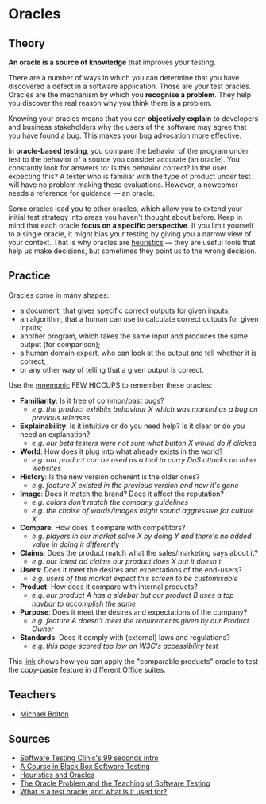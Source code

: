 # Oracles

## Theory

**An oracle is a source of knowledge** that improves your testing.

There are a number of ways in which you can determine that you have discovered a defect in a software application. Those are your test oracles. Oracles are the mechanism by which you **recognise a problem**. They help you discover the real reason why you think there is a problem.

Knowing your oracles means that you can **objectively explain** to developers and business stakeholders why the users of the software may agree that you have found a bug. This makes your [bug advocation](/concepts/dealing-with-bugs.md) more effective.

In **oracle-based testing**, you compare the behavior of the program under test to the behavior of a source you consider accurate (an oracle). You constantly look for answers to: Is this behavior correct? In the user expecting this? A tester who is familiar with the type of product under test will have no problem making these evaluations. However, a newcomer needs a reference for guidance — an oracle.

Some oracles lead you to other oracles, which allow you to extend your initial test strategy into areas you haven't thought about before. Keep in mind that each oracle **focus on a specific perspective**. If you limit yourself to a single oracle, it might bias your testing by giving you a narrow view of your context. That is why oracles are [heuristics](/tools/heuristics.md) — they are useful tools that help us make decisions, but sometimes they point us to the wrong decision.

## Practice

Oracles come in many shapes:

- a document, that gives specific correct outputs for given inputs;
- an algorithm, that a human can use to calculate correct outputs for given inputs;
- another program, which takes the same input and produces the same output (for comparison);
- a human domain expert, who can look at the output and tell whether it is correct;
- or any other way of telling that a given output is correct.

Use the [mnemonic](tools/mnemonics.md) FEW HICCUPS to remember these oracles:

- **Familiarity**: Is it free of common/past bugs?
  - _e.g. the product exhibits behaviour X which was marked as a bug on previous releases_
- **Explainability**: Is it intuitive or do you need help? Is it clear or do you need an explanation?
  - _e.g. our beta testers were not sure what button X would do if clicked_
- **World**: How does it plug into what already exists in the world?
  - _e.g. our product can be used as a tool to carry DoS attacks on other websites_
- **History**: Is the new version coherent is the older ones?
  - _e.g. feature X existed in the previous version and now it's gone_
- **Image**: Does it match the brand? Does it affect the reputation?
  - _e.g. colors don't match the company guidelines_
  - _e.g. the choise of words/images might sound aggressive for culture X_
- **Compare**: How does it compare with competitors?
  - _e.g. players in our market solve X by doing Y and there's no added value in doing it differently_
- **Claims**: Does the product match what the sales/marketing says about it?
  - _e.g. our latest ad claims our product does X but it doesn't_
- **Users**: Does it meet the desires and expectations of the end-users?
  - _e.g. users of this market expect this screen to be customisable_
- **Product**: How does it compare with internal products?
  - _e.g. our product A has a sidebar but our product B uses a top navbar to accomplish the same_
- **Purpose**: Does it meet the desires and expectations of the company?
  - _e.g. feature A doesn't meet the requirements given by our Product Owner_
- **Standards**: Does it comply with (external) laws and regulations?
  - _e.g. this page scored too low on W3C's accessibility test_

This [link](http://www.testingeducation.org/k04/examples/obas05s.html) shows how you can apply the "comparable products" oracle to test the copy-paste feature in different Office suites.

## Teachers

- [Michael Bolton](http://www.developsense.com/blog/)

## Sources

- [Software Testing Clinic's 99 seconds intro](https://dojo.ministryoftesting.com/lessons/99-second-introduction-to-oracles)
- [A Course in Black Box Software Testing](http://www.testingeducation.org/k04/OracleExamples.htm)
- [Heuristics and Oracles](https://katrinatester.blogspot.pt/2014/09/heuristics-and-oracles.html)
- [The Oracle Problem and the Teaching of Software Testing](http://kaner.com/?p=190)
- [What is a test oracle, and what is it used for?](https://stackoverflow.com/a/23971174/675577)
